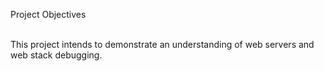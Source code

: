 Project Objectives<br><br>

This project intends to demonstrate an understanding of web servers and web stack debugging.

